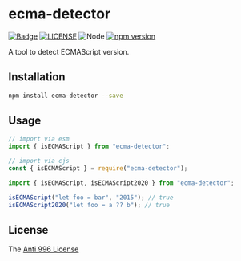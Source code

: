 # ecma-detector

[![Badge](https://img.shields.io/badge/link-996.icu-%23FF4D5B.svg?style=flat-square)](https://996.icu/#/en_US)
[![LICENSE](https://img.shields.io/badge/license-Anti%20996-blue.svg?style=flat-square)](https://github.com/996icu/996.ICU/blob/master/LICENSE)
![Node](https://img.shields.io/badge/node-%3E=14-blue.svg?style=flat-square)
[![npm version](https://badge.fury.io/js/ecma-detector.svg)](https://badge.fury.io/js/ecma-detector)

A tool to detect ECMAScript version.

## Installation

```bash
npm install ecma-detector --save
```

## Usage

```js
// import via esm
import { isECMAScript } from "ecma-detector";

// import via cjs
const { isECMAScript } = require("ecma-detector");
```

```js
import { isECMAScript, isECMAScript2020 } from "ecma-detector";

isECMAScript("let foo = bar", "2015"); // true
isECMAScript2020("let foo = a ?? b"); // true
```

## License

The [Anti 996 License](LICENSE)
